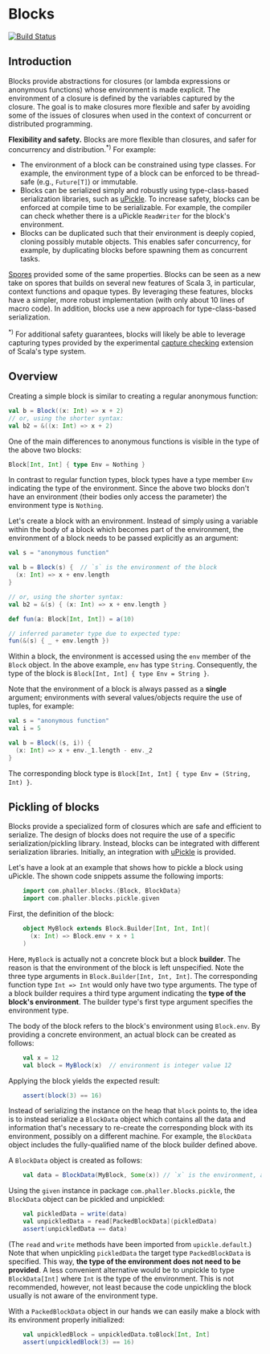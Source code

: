 # Blocks

[![Build Status](https://github.com/phaller/blocks/actions/workflows/build-test.yml/badge.svg)](https://github.com/phaller/blocks/actions)

## Introduction

Blocks provide abstractions for closures (or lambda expressions or anonymous functions) whose environment is made explicit. The environment of a closure is defined by the variables captured by the closure. The goal is to make closures more flexible and safer by avoiding some of the issues of closures when used in the context of concurrent or distributed programming.

**Flexibility and safety.** Blocks are more flexible than closures, and safer for concurrency and distribution.<sup>*)</sup> For example:
- The environment of a block can be constrained using type classes. For example, the environment type of a block can be enforced to be thread-safe (e.g., `Future[T]`) or immutable.
- Blocks can be serialized simply and robustly using type-class-based serialization libraries, such as [uPickle](https://com-lihaoyi.github.io/upickle/). To increase safety, blocks can be enforced at compile time to be serializable. For example, the compiler can check whether there is a uPickle `ReadWriter` for the block's environment.
- Blocks can be duplicated such that their environment is deeply copied, cloning possibly mutable objects. This enables safer concurrency, for example, by duplicating blocks before spawning them as concurrent tasks.

[Spores](https://scalacenter.github.io/spores/spores.html) provided some of the same properties. Blocks can be seen as a new take on spores that builds on several new features of Scala 3, in particular, context functions and opaque types. By leveraging these features, blocks have a simpler, more robust implementation (with only about 10 lines of macro code). In addition, blocks use a new approach for type-class-based serialization.

<sup>*)</sup> For additional safety guarantees, blocks will likely be able to leverage capturing types provided by the experimental [capture checking](https://dotty.epfl.ch/docs/reference/experimental/cc.html) extension of Scala's type system.

## Overview

Creating a simple block is similar to creating a regular anonymous
function:

```scala
val b = Block((x: Int) => x + 2)
// or, using the shorter syntax:
val b2 = &((x: Int) => x + 2)
```

One of the main differences to anonymous functions is visible in the
type of the above two blocks:

```scala
Block[Int, Int] { type Env = Nothing }
```

In contrast to regular function types, block types have a type member
`Env` indicating the type of the environment. Since the above two
blocks don't have an environment (their bodies only access the
parameter) the environment type is `Nothing`.

Let's create a block with an environment. Instead of simply using a
variable within the body of a block which becomes part of the
environment, the environment of a block needs to be passed explicitly
as an argument:

```scala
val s = "anonymous function"

val b = Block(s) {  // `s` is the environment of the block
  (x: Int) => x + env.length
}

// or, using the shorter syntax:
val b2 = &(s) { (x: Int) => x + env.length }

def fun(a: Block[Int, Int]) = a(10)

// inferred parameter type due to expected type:
fun(&(s) { _ + env.length })
```

Within a block, the environment is accessed using the `env` member of
the `Block` object. In the above example, `env` has type
`String`. Consequently, the type of the block is `Block[Int, Int] {
type Env = String }`.

Note that the environment of a block is always passed as a **single**
argument; environments with several values/objects require the use of
tuples, for example:

```scala
val s = "anonymous function"
val i = 5

val b = Block((s, i)) {
  (x: Int) => x + env._1.length - env._2
}
```

The corresponding block type is `Block[Int, Int] { type Env = (String,
Int) }`.

## Pickling of blocks

Blocks provide a specialized form of closures which are safe and
efficient to serialize. The design of blocks does not require the use
of a specific serialization/pickling library. Instead, blocks can be
integrated with different serialization libraries. Initially, an
integration with [uPickle](https://com-lihaoyi.github.io/upickle/) is
provided.

Let's have a look at an example that shows how to pickle a block using
uPickle. The shown code snippets assume the following imports:

```scala
    import com.phaller.blocks.{Block, BlockData}
    import com.phaller.blocks.pickle.given
```

First, the definition of the block:

```scala
    object MyBlock extends Block.Builder[Int, Int, Int](
      (x: Int) => Block.env + x + 1
    )
```

Here, `MyBlock` is actually not a concrete block but a block
**builder**. The reason is that the environment of the block is left
unspecified. Note the three type arguments in `Block.Builder[Int, Int, Int]`.
The corresponding function type `Int => Int` would only have two type
arguments.  The type of a block builder requires a third type argument
indicating the **type of the block's environment**. The builder type's
first type argument specifies the environment type.

The body of the block refers to the block's environment using
`Block.env`. By providing a concrete environment, an actual block can
be created as follows:

```scala
    val x = 12
    val block = MyBlock(x)  // environment is integer value 12
```

Applying the block yields the expected result:

```scala
    assert(block(3) == 16)
```

Instead of serializing the instance on the heap that `block` points to,
the idea is to instead serialize a `BlockData` object which contains all
the data and information that's necessary to re-create the corresponding
block with its environment, possibly on a different machine. For
example, the `BlockData` object includes the fully-qualified name of the
block builder defined above.

A `BlockData` object is created as follows:

```scala
    val data = BlockData(MyBlock, Some(x)) // `x` is the environment, as before
```

Using the `given` instance in package `com.phaller.blocks.pickle`, the
`BlockData` object can be pickled and unpickled:

```scala
    val pickledData = write(data)
    val unpickledData = read[PackedBlockData](pickledData)
    assert(unpickledData == data)
```

(The `read` and `write` methods have been imported from
`upickle.default`.) Note that when unpickling `pickledData` the target
type `PackedBlockData` is specified. This way, **the type of the
environment does not need to be provided**. A less convenient
alternative would be to unpickle to type `BlockData[Int]` where `Int`
is the type of the environment. This is not recommended, however, not
least because the code unpickling the block usually is not aware of
the environment type.

With a `PackedBlockData` object in our hands we can easily make a
block with its environment properly initialized:

```scala
    val unpickledBlock = unpickledData.toBlock[Int, Int]
    assert(unpickledBlock(3) == 16)
```
